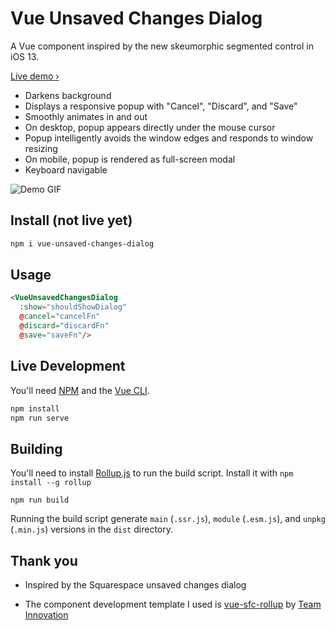 # Vue Unsaved Changes Dialog

A Vue component inspired by the new skeumorphic segmented control in iOS 13.

[Live demo › ](https://vue-unsaved-changes-dialog.netlify.com)

* Darkens background
* Displays a responsive popup with "Cancel", "Discard", and "Save"
* Smoothly animates in and out
* On desktop, popup appears directly under the mouse cursor
* Popup intelligently avoids the window edges and responds to window resizing
* On mobile, popup is rendered as full-screen modal 
* Keyboard navigable


![Demo GIF](/demo.gif)

## Install (not live yet)

```bash
npm i vue-unsaved-changes-dialog
```

## Usage

```html
<VueUnsavedChangesDialog
  :show="shouldShowDialog"
  @cancel="cancelFn"
  @discard="discardFn"
  @save="saveFn"/>
```

## Live Development

You'll need [NPM](https://www.npmjs.com/get-npm) and the [Vue CLI](https://cli.vuejs.org/guide/installation.html).

```bash
npm install 
npm run serve
```

## Building

You'll need to install [Rollup.js](https://rollupjs.org/guide/en/) to run the build script.
Install it with `npm install --g rollup` 

```
npm run build
```

Running the build script generate `main` (`.ssr.js`), `module` (`.esm.js`), and `unpkg` (`.min.js`) versions in the `dist` directory.

## Thank you

* Inspired by the Squarespace unsaved changes dialog 

* The component development template I used is [vue-sfc-rollup](https://github.com/team-innovation/vue-sfc-rollup) by [Team Innovation](https://github.com/team-innovation)


